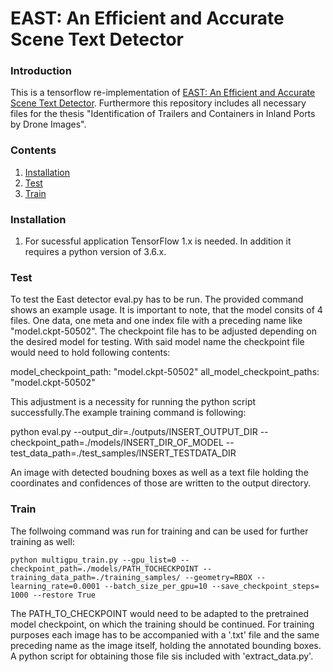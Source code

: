 # EAST: An Efficient and Accurate Scene Text Detector

### Introduction
This is a tensorflow re-implementation of [EAST: An Efficient and Accurate Scene Text Detector](https://arxiv.org/abs/1704.03155v2). Furthermore this repository includes all necessary files for the thesis "Identification of Trailers and Containers in
Inland Ports by Drone Images".

### Contents
1. [Installation](#installation)
2. [Test](#train)
3. [Train](#test)

### Installation
1. For sucessful application TensorFlow 1.x is needed. In addition it requires a python version of 3.6.x.

### Test
To test the East detector eval.py has to be run. The provided command shows an example usage. It is important to note, that the model consits of 4 files. One data, one meta and one index file with a preceding name like "model.ckpt-50502". The checkpoint file has to be adjusted depending on the desired model for testing. With said model name the checkpoint file would need to hold following contents: 

model_checkpoint_path: "model.ckpt-50502"
all_model_checkpoint_paths: "model.ckpt-50502"

This adjustment is a necessity for running the python script successfully.The example training command is following: 

python eval.py --output_dir=./outputs/INSERT_OUTPUT_DIR --checkpoint_path=./models/INSERT_DIR_OF_MODEL --test_data_path=./test_samples/INSERT_TESTDATA_DIR

An image with detected boudning boxes as well as a text file holding the coordinates and confidences of those are written to the output directory.

### Train
The follwoing command was run for training and can be used for further training as well:

```
python multigpu_train.py --gpu_list=0 --checkpoint_path=./models/PATH_TOCHECKPOINT --training_data_path=./training_samples/ --geometry=RBOX --learning_rate=0.0001 --batch_size_per_gpu=10 --save_checkpoint_steps= 1000 --restore True
```
The PATH_TO_CHECKPOINT would need to be adapted to the pretrained model checkpoint, on which the training should be continued.
For training purposes each image has to be accompanied with a '.txt' file and the same preceding name as the image itself, holding the annotated bounding boxes. A python script for obtaining those file sis included with 'extract_data.py'.







